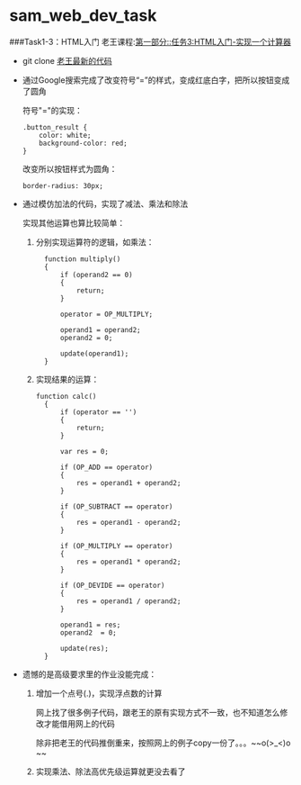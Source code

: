 # sam_web_dev_task

###Task1-3：HTML入门
  老王课程:[第一部分::任务3:HTML入门-实现一个计算器](https://mp.weixin.qq.com/s?__biz=MzA3MDExNzcyNA==&mid=2650392248&idx=1&sn=9943571b7f5d45f09efd5c9867584a4c&scene=1&srcid=081287BnmTNHEEEi0dlzHnrM&key=305bc10ec50ec19b286a0500994d7328dc7e2417276da3cc7af182ed9c6dd8f7c4face8360793e4938b2e43c263ab571&ascene=0&uin=MTExNDEyMDM1&devicetype=iMac+MacBookPro11%2C2+OSX+OSX+10.11.6+build(15G31)&version=11020201&pass_ticket=gQByILEsMdy4b9qpFtOhGnV%2FvdLuTB1XfHkLI%2B2ZpH8%3D)

* git clone [老王最新的代码](https://github.com/simplemain/web-dev_task1-3_html)
* 通过Google搜索完成了改变符号“=”的样式，变成红底白字，把所以按钮变成了圆角

  符号"="的实现：

	```
	.button_result {
		color: white;
		background-color: red;
	}
	```
	
	改变所以按钮样式为圆角：
	
	```
	border-radius: 30px;
	```

* 通过模仿加法的代码，实现了减法、乘法和除法
  
  实现其他运算也算比较简单：
  1. 分别实现运算符的逻辑，如乘法：
  
	  ```
		function multiply()
		{
			if (operand2 == 0)
			{
				return;
			}
		
			operator = OP_MULTIPLY;
		
			operand1 = operand2;
			operand2 = 0;
		
			update(operand1);
		}
	  ```
  2. 实现结果的运算：
	
	  ```
	  function calc()
		{
			if (operator == '')
			{
				return;
			}

			var res = 0;

			if (OP_ADD == operator)
			{
				res = operand1 + operand2;
			}

			if (OP_SUBTRACT == operator)
			{
				res = operand1 - operand2;
			}

			if (OP_MULTIPLY == operator)
			{
				res = operand1 * operand2;
			}

			if (OP_DEVIDE == operator)
			{
				res = operand1 / operand2;
			}

			operand1 = res;
			operand2  = 0;

			update(res);
		}
	  ```
* 遗憾的是高级要求里的作业没能完成：
  1. 增加一个点号(.)，实现浮点数的计算
  
	 网上找了很多例子代码，跟老王的原有实现方式不一致，也不知道怎么修改才能借用网上的代码
	 
	 除非把老王的代码推倒重来，按照网上的例子copy一份了。。。~~o(>_<)o ~~
  
  2. 实现乘法、除法高优先级运算就更没去看了



